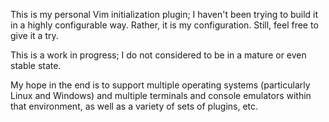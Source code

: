 This is my personal Vim initialization plugin; I haven't been trying to build it
in a highly configurable way. Rather, it is my configuration. Still, feel free
to give it a try.

This is a work in progress; I do not considered to be in a mature or even stable
state.

My hope in the end is to support multiple operating systems (particularly Linux
and Windows) and multiple terminals and console emulators within that
environment, as well as a variety of sets of plugins, etc.
